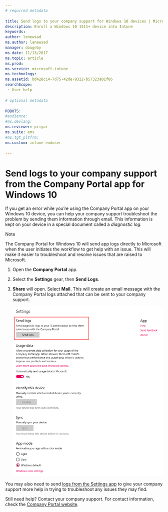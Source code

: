 ```yaml
---
# required metadata

title: Send logs to your company support for Windows 10 devices | Microsoft Docs
description: Enroll a Windows 10 1511+ device into Intune
keywords:
author: lenewsad
ms.author: lanewsad
manager: dougeby
ms.date: 11/13/2017
ms.topic: article
ms.prod:
ms.service: microsoft-intune
ms.technology:
ms.assetid: bd428c14-7d75-42de-9322-b57323a01f06
searchScope:
 - User help

# optional metadata

ROBOTS:  
#audience:
#ms.devlang:
ms.reviewer: priyar
ms.suite: ems
#ms.tgt_pltfrm:
ms.custom: intune-enduser

---
```


# Send logs to your company support from the Company Portal app for Windows 10

If you get an error while you’re using the Company Portal app on your Windows 10 device, you can help your company support troubleshoot the problem by sending them information through email. This information is kept on your device in a special document called a _diagnostic log_.

> [!Note]		
> The Company Portal for Windows 10 will send app logs directly to Microsoft when the user initiates the workflow to get help with an issue. This will make it easier to troubleshoot and resolve issues that are raised to Microsoft.

1. Open the **Company Portal** app.
2. Select the **Settings** gear, then **Send Logs**.
3. **Share** will open. Select **Mail**. This will create an email message with the Company Portal logs attached that can be sent to your company support.

   ![The Send Logs dialog from the Company Portal app's Settings page. The link to click says "Send logs - Send diagnostic logs to your company support to help them solve issues within the Company Portal."](./media/w10-share-logs-after-1711.png)

You may also need to send [logs from the Settings app](send-logs-to-your-it-admin-settings-windows.md) to give your company support more help in trying to troubleshoot any issues they may find.

Still need help? Contact your company support. For contact information, check the [Company Portal website](https://go.microsoft.com/fwlink/?linkid=2010980).
